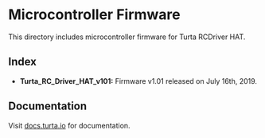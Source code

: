 # Microcontroller Firmware
This directory includes microcontroller firmware for Turta RCDriver HAT.

## Index
* __Turta_RC_Driver_HAT_v101:__ Firmware v1.01 released on July 16th, 2019.

## Documentation
Visit [docs.turta.io](https://docs.turta.io) for documentation.
